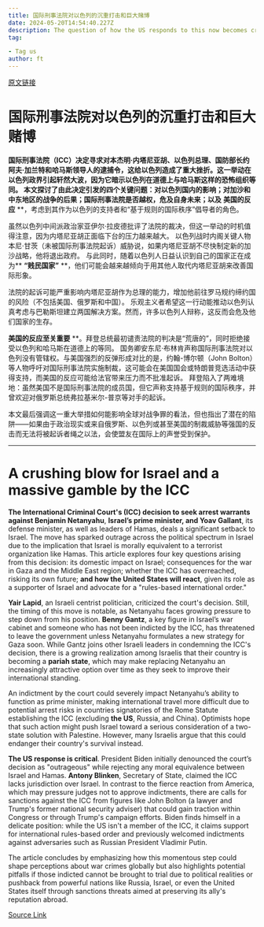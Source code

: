```yaml
---
title: 国际刑事法院对以色列的沉重打击和巨大赌博
date: 2024-05-20T14:54:40.227Z
description: The question of how the US responds to this now becomes critical
tag: 

- Tag us
author: ft
---
```


[原文链接](https://ft.com/content/24bd4d5a-2451-4695-a7d1-5b0df92064a6)

# 国际刑事法院对以色列的沉重打击和巨大赌博 

**国际刑事法院（ICC）决定寻求对本杰明·内塔尼亚胡、以色列总理、国防部长约阿夫·加兰特和哈马斯领导人的逮捕令，这给以色列造成了重大挫折。这一举动在以色列政界引起轩然大波，因为它暗示以色列在道德上与哈马斯这样的恐怖组织等同。 本文探讨了由此决定引发的四个关键问题：对以色列国内的影响；对加沙和中东地区的战争的后果；国际刑事法院是否越权，危及自身未来；以及** **美国的反应** **，考虑到其作为以色列的支持者和“基于规则的国际秩序”倡导者的角色。 

虽然以色列中间派政治家亚伊尔·拉皮德批评了法院的裁决，但这一举动的时机值得注意，因为内塔尼亚胡正面临下台的压力越来越大。 以色列战时内阁关键人物本尼·甘茨（未被国际刑事法院起诉）威胁说，如果内塔尼亚胡不尽快制定新的加沙战略，他将退出政府。 与此同时，随着以色列人日益认识到自己的国家正在成为** **“贱民国家”** **，他们可能会越来越倾向于用其他人取代内塔尼亚胡来改善国际形象。 

法院的起诉可能严重影响内塔尼亚胡作为总理的能力，增加他前往罗马规约缔约国的风险（不包括美国、俄罗斯和中国）。 乐观主义者希望这一行动能推动以色列认真考虑与巴勒斯坦建立两国解决方案。然而，许多以色列人辩称，这反而会危及他们国家的生存。 

**美国的反应至关重要** **。拜登总统最初谴责法院的判决是“荒唐的”，同时拒绝接受以色列和哈马斯在道德上的等同。 国务卿安东尼·布林肯声称国际刑事法院对以色列没有管辖权。与美国强烈的反弹形成对比的是，约翰-博尔顿（John Bolton）等人物呼吁对国际刑事法院实施制裁，这可能会在美国国会或特朗普竞选活动中获得支持，而美国的反应可能给法官带来压力而不批准起诉。 拜登陷入了两难境地：虽然美国不是国际刑事法院的成员国，但它声称支持基于规则的国际秩序，并曾欢迎对俄罗斯总统弗拉基米尔-普京等对手的起诉。 

本文最后强调这一重大举措如何能影响全球对战争罪的看法，但也指出了潜在的陷阱——如果由于政治现实或来自俄罗斯、以色列或甚至美国的制裁威胁等强国的反击而无法将被起诉者绳之以法，会使盟友在国际上的声誉受到保护。

---

# A crushing blow for Israel and a massive gamble by the ICC 

**The International Criminal Court's (ICC) decision to seek arrest warrants against Benjamin Netanyahu**, **Israel’s prime minister, and Yoav Gallant**, its defense minister, as well as leaders of Hamas, deals a significant setback to Israel. The move has sparked outrage across the political spectrum in Israel due to the implication that Israel is morally equivalent to a terrorist organization like Hamas. This article explores four key questions arising from this decision: its domestic impact on Israel; consequences for the war in Gaza and the Middle East region; whether the ICC has overreached, risking its own future; **and how the United States will react**, given its role as a supporter of Israel and advocate for a "rules-based international order." 

**Yair Lapid**, an Israeli centrist politician, criticized the court's decision. Still, the timing of this move is notable, as Netanyahu faces growing pressure to step down from his position. **Benny Gantz**, a key figure in Israel’s war cabinet and someone who has not been indicted by the ICC, has threatened to leave the government unless Netanyahu formulates a new strategy for Gaza soon. While Gantz joins other Israeli leaders in condemning the ICC's decision, there is a growing realization among Israelis that their country is becoming a **pariah state**, which may make replacing Netanyahu an increasingly attractive option over time as they seek to improve their international standing. 

An indictment by the court could severely impact Netanyahu’s ability to function as prime minister, making international travel more difficult due to potential arrest risks in countries signatories of the Rome Statute establishing the ICC (excluding **the US**, Russia, and China). Optimists hope that such action might push Israel toward a serious consideration of a two-state solution with Palestine. However, many Israelis argue that this could endanger their country's survival instead. 

**The US response is critical**. President Biden initially denounced the court’s decision as "outrageous" while rejecting any moral equivalence between Israel and Hamas. **Antony Blinken**, Secretary of State, claimed the ICC lacks jurisdiction over Israel. In contrast to the fierce reaction from America, which may pressure judges not to approve indictments, there are calls for sanctions against the ICC from figures like John Bolton (a lawyer and Trump's former national security adviser) that could gain traction within Congress or through Trump's campaign efforts. Biden finds himself in a delicate position: while the US isn't a member of the ICC, it claims support for international rules-based order and previously welcomed indictments against adversaries such as Russian President Vladimir Putin. 

The article concludes by emphasizing how this momentous step could shape perceptions about war crimes globally but also highlights potential pitfalls if those indicted cannot be brought to trial due to political realities or pushback from powerful nations like Russia, Israel, or even the United States itself through sanctions threats aimed at preserving its ally's reputation abroad.

[Source Link](https://ft.com/content/24bd4d5a-2451-4695-a7d1-5b0df92064a6)


